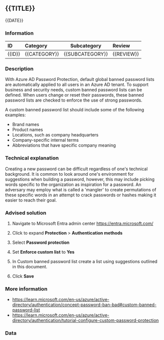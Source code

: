 ## {{TITLE}}

{{DATE}}

###  Information

| ID     | Category     | Subcategory     | Review     |
| :----- | :----------- | --------------- | :--------- |
| {{ID}} | {{CATEGORY}} | {{SUBCATEGORY}} | {{REVIEW}} |

### Description

With Azure AD Password Protection, default global banned password lists are automatically applied to all users in an Azure AD tenant. To support business and security needs, custom banned password lists can be defined. When users change or reset their passwords, these banned password lists are checked to enforce the use of strong passwords.

A custom banned password list should include some of the following examples:

- Brand names
- Product names
- Locations, such as company headquarters
- Company-specific internal terms
- Abbreviations that have specific company meaning

### Technical explanation

Creating a new password can be difficult regardless of one's technical background. It is common to look around one's environment for suggestions when building a password, however, this may include picking words specific to the organization as inspiration for a password. An adversary may employ what is called a 'mangler' to create permutations of these specific words in an attempt to crack passwords or hashes making it easier to reach their goal.

### Advised solution

1. Navigate to Microsoft Entra admin center https://entra.microsoft.com/

2. Click to expand **Protection** > **Authentication methods**

3. Select **Password protection**

4. Set **Enforce custom list** to **Yes**

5. In Custom banned password list create a list using suggestions outlined in this document.

6. Click **Save**

### More information

- https://learn.microsoft.com/en-us/azure/active-directory/authentication/concept-password-ban-bad#custom-banned-password-list
- https://learn.microsoft.com/en-us/azure/active-directory/authentication/tutorial-configure-custom-password-protection


### Data